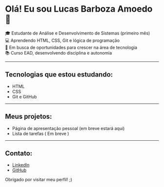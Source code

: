 # Olá! Eu sou Lucas Barboza Amoedo 👋

🎓 Estudante de Análise e Desenvolvimento de Sistemas (primeiro mês)  
💻 Aprendendo HTML, CSS, Git e lógica de programação  
🚀 Em busca de oportunidades para crescer na área de tecnologia  
📚 Curso EAD, desenvolvendo disciplina e autonomia  

---

## Tecnologias que estou estudando:
- HTML
- CSS
- Git e GitHub

---

## Meus projetos:
- Página de apresentação pessoal (em breve estará aqui)
- Lista de tarefas ( Em breve )
---

## Contato:
- [LinkedIn](https://www.linkedin.com/in/lucas-santos-barboza-amoedo-b8bb22382/)
- [GitHub](https://github.com/LucasBarbozaAmoedo)

Obrigado por visitar meu perfil! ;) 

<!--
**LucasBarbozaAmoedo/LucasBarbozaAmoedo** is a ✨ _special_ ✨ repository because its `README.md` (this file) appears on your GitHub profile.

Here are some ideas to get you started:

- 🔭 I’m currently working on ...
- 🌱 I’m currently learning ...
- 👯 I’m looking to collaborate on ...
- 🤔 I’m looking for help with ...
- 💬 Ask me about ...
- 📫 How to reach me: ...
- 😄 Pronouns: ...
- ⚡ Fun fact: ...
-->
